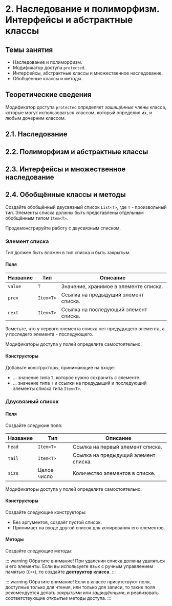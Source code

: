 # 2. Наследование и полиморфизм. Интерфейсы и абстрактные классы

## Темы занятия

- Наследование и полиморфизм.
- Модификатор доступа `protected`.
- Интерфейсы, абстрактные классы и множественное наследование.
- Обобщённые классы и методы.

## Теоретические сведения

Модификатор доступа `protected` определяет _защищённые_ члены класса, 
которые могут использоваться классом, который определил их, и любым дочерним 
классом.

## 2.1. Наследование

## 2.2. Полиморфизм и абстрактные классы

## 2.3. Интерфейсы и множественное наследование

## 2.4. Обобщённые классы и методы

Создайте обобщённый двусвязный список `List<T>`, где `T` - произвольный тип.
Элементы списка должны быть представлены отдельным обобщённым типом `Item<T>`.

Продемонстрируйте работу с двусвязным списком.

### Элемент списка

Тип должен быть вложен в тип списка и быть закрытым.

#### Поля

Название | Тип       | Описание
-------- | --------- | --------
`value`  | `T`       | Значение, хранимое в элементе списка.
`prev`   | `Item<T>` | Ссылка на предыдущий элемент списка.
`next`   | `Item<T>` | Ссылка на последующий элемент списка.

Заметьте, что у первого элемента списка нет предудыщего элемента,
а у последего элемента - последующего.

Модификаторы доступа у полей определите самостоятельно.

#### Конструкторы

Добавьте конструкторы, принимающие на входе:

- ... значение типа `T`, которое нужно сохранить с элементе.
- ... значение типа `T` и ссылки на предудыщий и последующий элементы списка
типа `Item<T>`.

### Двусвязный список

#### Поля

Создайте следуюие поля:

Название | Тип         | Описание
-------- | ----------- | --------
`head`   | `Item<T>`   | Ссылка на первый элемент списка.
`tail`   | `Item<T>`   | Ссылка на предыдущий элемент списка.
`size`   | Целое число | Количество элементов в списке.

Модификаторы доступа у полей определите самостоятельно.

#### Конструкторы

Создайте следующие конструкторы:

- Без аргументов, создаёт пустой список.
- Принимает на входе другой список для копирования его элементов.

#### Методы

Создайте следующие методы:



::: warning Обратите внимание!
При удалении списка должны удаляться и его элементы. Если вы используете
язык с ручным управлением памятью (`C++`), то создайте **деструктор класса**.
:::

::: warning Обратите внимание!
Если в классе присутствуют поля, доступные только для чтения, или только для 
записи, то такие поля рекомендуется делать _закрытыми_ или _защищёнными_,
и реализовать соответствующие _открытые_ методы доступа.
:::